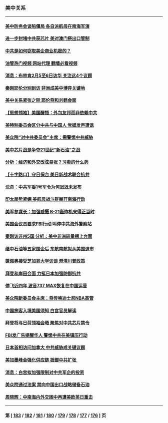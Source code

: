 ### 美中关系
---
#### [美中防务会谈陷僵局 各自派航母在南海军演](../../pages/nf1412576/n13909604.md?01181645) 
#### [进一步封堵中共获芯片 美对澳门祭出口管制](../../pages/nf1412576/n13909529.md?01181645) 
#### [中共是如何窃取美企商业机密的？](../../pages/nf1412576/n13908903.md?01181645) 
#### [油管热门视频 网站代理 翻墙必看视频](http://138.2.39.72:81/youtube.html?epic-marker?01181645)
#### [消息：布林肯2月5至6日访华 关注这4个议题](../../pages/nf1412576/n13908748.md?01181645) 
#### [秦刚耶伦分别到访 非洲成美中博弈关键地](../../pages/nf1412576/n13908708.md?01181645) 
#### [美中关系紧张之际 耶伦将和刘鹤会面](../../pages/nf1412576/n13908554.md?01181645) 
#### [【思想领袖】美国醒悟：外包友邦而非依赖中共](../../pages/nf1412576/n13881068.md?01181645) 
#### [美特别委员会区分中共与中国人 党媒发声遭讽](../../pages/nf1412576/n13907503.md?01181645) 
#### [美众院“对中共委员会”主席：需警惕中共威胁](../../pages/nf1412576/n13907244.md?01181645) 
#### [美中芯片战是争夺21世纪“新石油”之战](../../pages/nf1412576/n13907046.md?01181645) 
#### [分析：经济和外交改弦易张？习卖的什么药](../../pages/nf1412576/n13905805.md?01181645) 
#### [【十字路口】守日保台 美日新战术联合抗共](../../pages/nf1412576/n13906919.md?01181645) 
#### [沈舟：中共军委1号军令为何迟迟未发布](../../pages/nf1412576/n13906695.md?01181645) 
#### [印太局势紧绷 美航母战斗群展开南海行动](../../pages/nf1412576/n13906661.md?01181645) 
#### [美军参谋长：加强威慑 B-21轰炸机来得正当时](../../pages/nf1412576/n13906555.md?01181645) 
#### [美国会议员要求FBI行动 叫停中共海外警察站](../../pages/nf1412576/n13906485.md?01181645) 
#### [秦刚访非州5国 分析：美中非洲较量摆上台面](../../pages/nf1412576/n13906399.md?01181645) 
#### [继中石油等五家国企后 东航南航拟从美国退市](../../pages/nf1412576/n13906480.md?01181645) 
#### [蓬佩奥接受芝加哥大学访谈 澄清川普政策](../../pages/nf1412576/n13906496.md?01181645) 
#### [拜登和岸田会面 力挺日本加强防御抗共](../../pages/nf1412576/n13906473.md?01181645) 
#### [停飞近四年 波音737 MAX恢复在中国运营](../../pages/nf1412576/n13906430.md?01181645) 
#### [美众院新委员会主席：将传唤迪士尼NBA高管](../../pages/nf1412576/n13905925.md?01181645) 
#### [中国旅客入境美国须知 白宫官员解读](../../pages/nf1412576/n13905840.md?01181645) 
#### [拜登将与日荷领袖会晤 聚焦对中共芯片禁令](../../pages/nf1412576/n13905769.md?01181645) 
#### [FBI发广告提醒华人 警惕中共在美镇压行动](../../pages/nf1412576/n13905766.md?01181645) 
#### [日本首相访问加拿大 中共威胁成关键议题](../../pages/nf1412576/n13905751.md?01181645) 
#### [美加墨峰会强化供应链 抵御中共扩张 ](../../pages/nf1412576/n13904890.md?01181645) 
#### [消息：白宫拟加强限制对中共军企的投资](../../pages/nf1412576/n13905666.md?01181645) 
#### [美众院通过法案 禁向中国出口战略储备石油](../../pages/nf1412576/n13905660.md?01181645) 
#### [周晓辉：中南海内外交困中再遭美欧英日重击](../../pages/nf1412576/n13905566.md?01181645) 

---
#### 第 [ [183](./183.md?01181645) / [182](./182.md?01181645) / [181](./181.md?01181645) / [180](./180.md?01181645) / [179](./179.md?01181645) / [178](./178.md?01181645) / [177](./177.md?01181645) / [176](./176.md?01181645) ] 页
